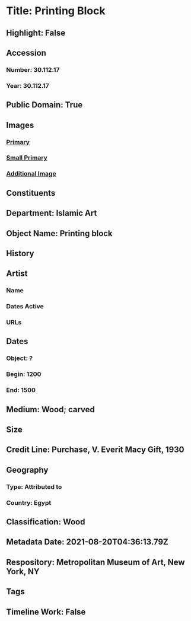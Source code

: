 # Title: Printing Block
## Highlight: False
## Accession
### Number: 30.112.17
### Year: 30.112.17
## Public Domain: True
## Images
### [Primary](https://images.metmuseum.org/CRDImages/is/original/sf30-112-17a.jpg)
### [Small Primary](https://images.metmuseum.org/CRDImages/is/web-large/sf30-112-17a.jpg)
### [Additional Image](https://images.metmuseum.org/CRDImages/is/original/sf30-112-17b.jpg)
## Constituents
## Department: Islamic Art
## Object Name: Printing block
## History
## Artist
### Name
### Dates Active
### URLs
## Dates
### Object: ?
### Begin: 1200
### End: 1500
## Medium: Wood; carved
## Size
## Credit Line: Purchase, V. Everit Macy Gift, 1930
## Geography
### Type: Attributed to
### Country: Egypt
## Classification: Wood
## Metadata Date: 2021-08-20T04:36:13.79Z
## Respository: Metropolitan Museum of Art, New York, NY
## Tags
## Timeline Work: False